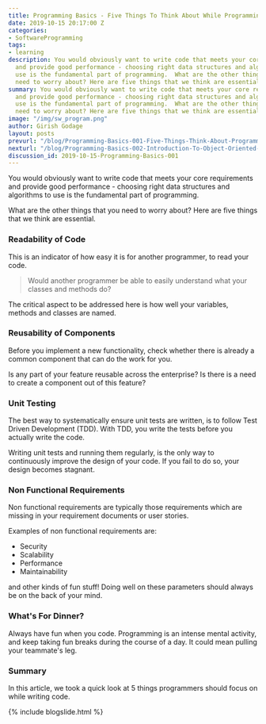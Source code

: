 ```yaml
---
title: Programming Basics - Five Things To Think About While Programming
date: 2019-10-15 20:17:00 Z
categories:
- SoftwareProgramming
tags:
- learning
description: You would obviously want to write code that meets your core requirements
  and provide good performance - choosing right data structures and algorithms to
  use is the fundamental part of programming.  What are the other things that you
  need to worry about? Here are five things that we think are essential.
summary: You would obviously want to write code that meets your core requirements
  and provide good performance - choosing right data structures and algorithms to
  use is the fundamental part of programming.  What are the other things that you
  need to worry about? Here are five things that we think are essential.
image: "/img/sw_program.png"
author: Girish Godage
layout: posts
prevurl: "/blog/Programming-Basics-001-Five-Things-Think-About-Programming"
nexturl: "/blog/Programming-Basics-002-Introduction-To-Object-Oriented-Programming"
discussion_id: 2019-10-15-Programming-Basics-001
---
```


You would obviously want to write code that meets your core requirements and provide good performance - choosing right data structures and algorithms to use is the fundamental part of programming.

What are the other things that you need to worry about? Here are five things that we think are essential.

### Readability of Code

This is an indicator of how easy it is for another programmer, to read your code.

> Would another programmer be able to easily understand what your classes and methods do? 

The critical aspect to be addressed here is how well your variables, methods and classes are named.

### Reusability of Components

Before you implement a new functionality, check whether there is already a common component that can do the work for you.

Is any part of your feature reusable across the enterprise? Is there is a need to create a component out of this feature?

### Unit Testing

The best way to systematically ensure unit tests are written, is to follow Test Driven Development (TDD). With TDD, you write the tests before you actually write the code.

Writing unit tests and running them regularly, is the only way to continuously improve the design of your code. If you fail to do so, your design becomes stagnant.

### Non Functional Requirements

Non functional requirements are typically those requirements which are missing in your requirement documents or user stories.

Examples of non functional requirements are:

* Security
* Scalability
* Performance
* Maintainability

and other kinds of fun stuff! Doing well on these parameters should always be on the back of your mind.

### What's For Dinner?

Always have fun when you code. Programming is an intense mental activity, and keep taking fun breaks during the course of a day. It could mean pulling your teammate's leg.

### Summary

In this article, we took a quick look at 5 things programmers should focus on while writing code.

{% include blogslide.html %}

